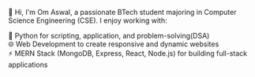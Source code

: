 👋 Hi, I'm Om Aswal, a passionate BTech student majoring in Computer Science Engineering (CSE). I enjoy working with:

🐍 Python for scripting, application, and problem-solving(DSA)</br>
🌐 Web Development to create responsive and dynamic websites</br>
⚡ MERN Stack (MongoDB, Express, React, Node.js) for building full-stack applications</br>
